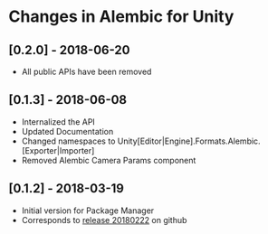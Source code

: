 # Changes in Alembic for Unity

## [0.2.0] - 2018-06-20
* All public APIs have been removed

## [0.1.3] - 2018-06-08

- Internalized the API
- Updated Documentation
- Changed namespaces to Unity[Editor|Engine].Formats.Alembic.[Exporter|Importer]
- Removed Alembic Camera Params component

## [0.1.2] - 2018-03-19

- Initial version for Package Manager
- Corresponds to [release 20180222](https://github.com/unity3d-jp/AlembicImporter/releases/tag/20180222) on github
